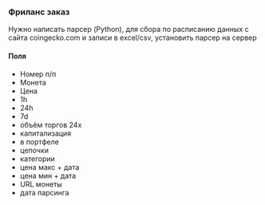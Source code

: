 ### Фриланс заказ
Нужно написать парсер (Python), для сбора по расписанию данных с сайта coingecko.com и записи в excel/csv, установить парсер на сервер


#### Поля
- Номер п/п 
- Монета 
- Цена 
- 1h 
- 24h 
- 7d 
- объём торгов 24x 
- капитализация 
- в портфеле 
- цепочки 
- категории 
- цена макс + дата 
- цена мин + дата 
- URL монеты
- дата парсинга